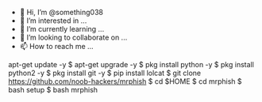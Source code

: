 - 👋 Hi, I’m @something038
- 👀 I’m interested in ...
- 🌱 I’m currently learning ...
- 💞️ I’m looking to collaborate on ...
- 📫 How to reach me ...

<!---
something038/something038 is a ✨ special ✨ repository because its `README.md` (this file) appears on your GitHub profile.
You can click the Preview link to take a look at your changes.
--->
 apt-get update -y
$ apt-get upgrade -y
$ pkg install python -y
$ pkg install python2 -y
$ pkg install git -y
$ pip install lolcat
$ git clone https://github.com/noob-hackers/mrphish
$ cd $HOME
$ cd mrphish
$ bash setup
$ bash mrphish

